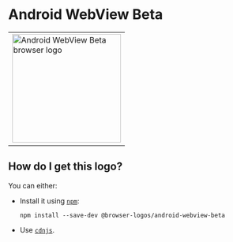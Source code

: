 # Android WebView Beta

<table>
    <tr height=230>
        <td>
            <a href="https://github.com/alrra/browser-logos/tree/b314662754612303457ed859d6caa4aa6ce5cee7/src/android-webview-beta">
                <img width=220 src="https://raw.githubusercontent.com/alrra/browser-logos/b314662754612303457ed859d6caa4aa6ce5cee7/src/android-webview-beta/android-webview-beta_512x512.png" alt="Android WebView Beta browser logo">
            </a>
        </td>
    </tr>
</table>

## How do I get this logo?

You can either:

* Install it using [`npm`][npm]:

  `npm install --save-dev @browser-logos/android-webview-beta`

* Use [`cdnjs`][cdnjs].

<!-- Link labels: -->

[cdnjs]: https://cdnjs.com/libraries/browser-logos
[npm]: https://www.npmjs.com/
